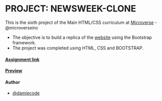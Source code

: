# PROJECT: NEWSWEEK-CLONE

This is the sixth project of the Main HTML/CSS curriculum at [Microverse](https://www.microverse.org/) - @microverseinc

* The objective is to build a replica of the [website](https://www.newsweek.com/) using the Bootstrap framework.
* The project was completed using HTML, CSS and BOOTSTRAP.

#### [Assignment link]( https://www.theodinproject.com/courses/html5-and-css3/lessons/using-bootstrap)

#### [Preview]( https://raw.githack.com/damiecode/Newsweek-clone/newsweek-clone/index.html)

<!-- #### [Live link](  https://damiecode.github.io/Newsweek-clone/) -->

#### Author

* [@damiecode](https://github.com/damiecode)
